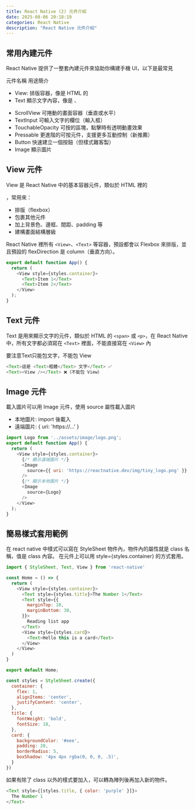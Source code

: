 ```yaml
---
title: React Native (2) 元件介紹
date: 2025-08-06 20:18:19
categories: React Native
description: "React Native 元件介紹"
---
```


## 常用內建元件

React Native 提供了一整套內建元件來協助你構建手機 UI，以下是最常見

元件名稱	用途簡介

- View:	排版容器，像是 HTML 的 <div>
- Text	顯示文字內容，像是 <span>、<p>
- ScrollView	可捲動的畫面容器（垂直或水平）
- TextInput	可輸入文字的欄位（輸入框）
- TouchableOpacity	可按的區塊，點擊時有透明動畫效果
- Pressable	更進階的可按元件，支援更多互動控制（新推薦）
- Button	快速建立一個按鈕（但樣式難客製）
- Image	顯示圖片

## View 元件

View 是 React Native 中的基本容器元件，類似於 HTML 裡的 <div>，常用來：

- 排版（flexbox）
- 包裹其他元件
- 加上背景色、邊框、間距、padding 等
- 建構畫面結構層級

React Native 裡所有 `<View>`、`<Text>` 等容器，預設都會以 Flexbox 來排版，並且預設的 flexDirection 是 column（垂直方向）。

```js
export default function App() {
  return (
    <View style={styles.container}>
      <Text>Item 1</Text>
      <Text>Item 2</Text>
    </View>
  );
}
```

## Text 元件

Text 是用來顯示文字的元件，類似於 HTML 的 `<span>` 或 `<p>`，在 React Native 中，所有文字都必須寫在 `<Text>` 裡面，不能直接寫在 `<View>` 內

要注意Text只能包文字，不能包 View

```js
<Text>這是 <Text>粗體</Text> 文字</Text> ✅
<Text><View /></Text> ❌（不能包 View）
```

## Image 元件

載入圖片可以用 Image 元件，使用  source 屬性載入圖片

- 本地圖片: import 後載入
- 遠端圖片: { uri: 'https://...' }

```js
import Logo from '../assets/image/logo.png';
export default function App() {
  return (
    <View style={styles.container}>
      {/* 顯示遠端圖片 */}
      <Image
        source={{ uri: 'https://reactnative.dev/img/tiny_logo.png' }}
      />
      {/* 顯示本地圖片 */}
      <Image
        source={Logo}
      />
    </View>
  );
}
```

## 簡易樣式套用範例

在 react native 中樣式可以寫在 StyleSheet 物件內，物件內的屬性就是 class 名稱，值是 class 內容。
在元件上可以用 style={styles.container} 的方式套用。

```js
import { StyleSheet, Text, View } from 'react-native'

const Home = () => {
  return (
    <View style={styles.container}>
      <Text style={styles.title}>The Number 1</Text>
      <Text style={{
        marginTop: 10,
        marginBottom: 30,
      }}>
        Reading list app
      </Text>
      <View style={styles.card}>
        <Text>Hello this is a card</Text>
      </View>
    </View>
  )
}

export default Home;

const styles = StyleSheet.create({
  container: {
    flex: 1,
    alignItems: 'center',
    justifyContent: 'center',
  },
  title: {
    fontWeight: 'bold',
    fontSize: 18,
  },
  card: {
    backgroundColor: '#eee',
    padding: 20,
    borderRadius: 5,
    boxShadow: '4px 4px rgba(0, 0, 0, .5)',
  }
})
```

如果有除了 class 以外的樣式要加入，可以轉為陣列後再加入新的物件。

```js
<Text style={[styles.title, { color: 'purple' }]}>
  The Number 1
</Text>
```
